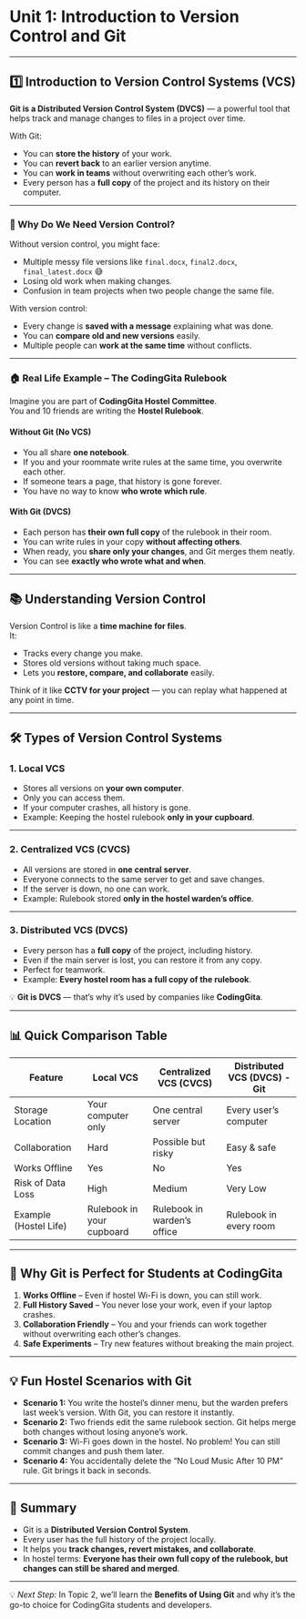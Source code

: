 # Unit 1: Introduction to Version Control and Git  

---

## 1️⃣ Introduction to Version Control Systems (VCS)  

**Git is a Distributed Version Control System (DVCS)** — a powerful tool that helps track and manage changes to files in a project over time.  

With Git:  
- You can **store the history** of your work.  
- You can **revert back** to an earlier version anytime.  
- You can **work in teams** without overwriting each other’s work.  
- Every person has a **full copy** of the project and its history on their computer.  

---

### 📌 Why Do We Need Version Control?  

Without version control, you might face:  
- Multiple messy file versions like `final.docx`, `final2.docx`, `final_latest.docx` 😅  
- Losing old work when making changes.  
- Confusion in team projects when two people change the same file.  

With version control:  
- Every change is **saved with a message** explaining what was done.  
- You can **compare old and new versions** easily.  
- Multiple people can **work at the same time** without conflicts.  

---

### 🏠 Real Life Example – The CodingGita Rulebook  

Imagine you are part of **CodingGita Hostel Committee**.  
You and 10 friends are writing the **Hostel Rulebook**.  

#### **Without Git (No VCS)**  
- You all share **one notebook**.  
- If you and your roommate write rules at the same time, you overwrite each other.  
- If someone tears a page, that history is gone forever.  
- You have no way to know **who wrote which rule**.  

#### **With Git (DVCS)**  
- Each person has **their own full copy** of the rulebook in their room.  
- You can write rules in your copy **without affecting others**.  
- When ready, you **share only your changes**, and Git merges them neatly.  
- You can see **exactly who wrote what and when**.  

---

## 📚 Understanding Version Control  

Version Control is like a **time machine for files**.  
It:  
- Tracks every change you make.  
- Stores old versions without taking much space.  
- Lets you **restore, compare, and collaborate** easily.  

Think of it like **CCTV for your project** — you can replay what happened at any point in time.  

---

## 🛠 Types of Version Control Systems  

### 1. Local VCS  
- Stores all versions on **your own computer**.  
- Only you can access them.  
- If your computer crashes, all history is gone.  
- Example: Keeping the hostel rulebook **only in your cupboard**.  

---

### 2. Centralized VCS (CVCS)  
- All versions are stored in **one central server**.  
- Everyone connects to the same server to get and save changes.  
- If the server is down, no one can work.  
- Example: Rulebook stored **only in the hostel warden’s office**.  

---

### 3. Distributed VCS (DVCS)  
- Every person has a **full copy** of the project, including history.  
- Even if the main server is lost, you can restore it from any copy.  
- Perfect for teamwork.  
- Example: **Every hostel room has a full copy of the rulebook**.  

💡 **Git is DVCS** — that’s why it’s used by companies like **CodingGita**.  

---

## 📊 Quick Comparison Table  

| Feature                  | Local VCS                     | Centralized VCS (CVCS)          | Distributed VCS (DVCS) - Git |
|--------------------------|--------------------------------|----------------------------------|------------------------------|
| Storage Location         | Your computer only             | One central server               | Every user’s computer        |
| Collaboration            | Hard                          | Possible but risky               | Easy & safe                  |
| Works Offline            | Yes                           | No                               | Yes                          |
| Risk of Data Loss        | High                          | Medium                           | Very Low                     |
| Example (Hostel Life)    | Rulebook in your cupboard      | Rulebook in warden’s office      | Rulebook in every room       |

---

## 🎯 Why Git is Perfect for Students at CodingGita  

1. **Works Offline** – Even if hostel Wi-Fi is down, you can still work.  
2. **Full History Saved** – You never lose your work, even if your laptop crashes.  
3. **Collaboration Friendly** – You and your friends can work together without overwriting each other’s changes.  
4. **Safe Experiments** – Try new features without breaking the main project.  

---

## 💡 Fun Hostel Scenarios with Git  

- **Scenario 1:** You write the hostel’s dinner menu, but the warden prefers last week’s version. With Git, you can restore it instantly.  
- **Scenario 2:** Two friends edit the same rulebook section. Git helps merge both changes without losing anyone’s work.  
- **Scenario 3:** Wi-Fi goes down in the hostel. No problem! You can still commit changes and push them later.  
- **Scenario 4:** You accidentally delete the “No Loud Music After 10 PM” rule. Git brings it back in seconds.  

---

## 📝 Summary  

- Git is a **Distributed Version Control System**.  
- Every user has the full history of the project locally.  
- It helps you **track changes, revert mistakes, and collaborate**.  
- In hostel terms: **Everyone has their own full copy of the rulebook, but changes can still be shared and merged**.  

---

💡 *Next Step:* In Topic 2, we’ll learn the **Benefits of Using Git** and why it’s the go-to choice for CodingGita students and developers.

